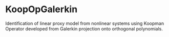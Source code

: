 # KoopOpGalerkin

Identification of linear proxy model from nonlinear systems using Koopman
Operator developed from Galerkin projection onto orthogonal polynomials.

